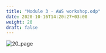 ```yaml
---
title: "Module 3 - AWS workshop.odp"
date: 2020-10-16T14:20:27+03:00
weight: 20
draft: false
---
```


 ![20_page](/images/module3/20_page.png)
